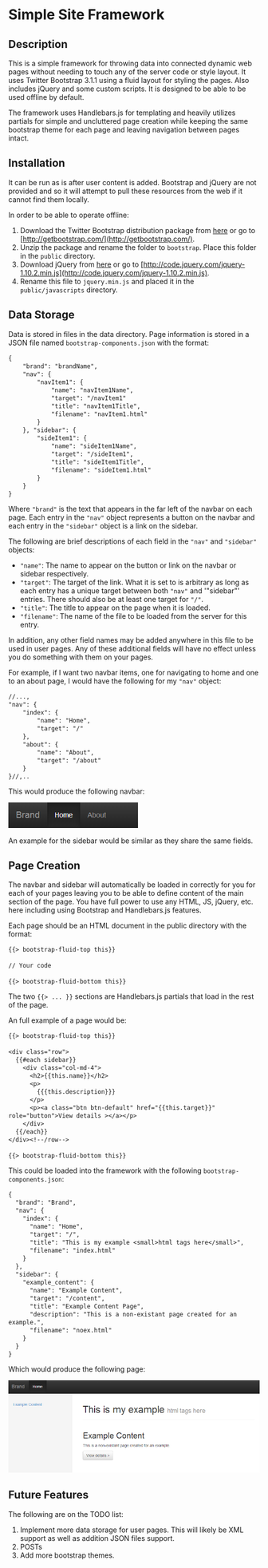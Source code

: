 Simple Site Framework
==================================================

Description
--------------------------------------

This is a simple framework for throwing data into connected dynamic web pages without needing to touch any of the server code or style layout.  It uses Twitter Bootstrap 3.1.1 using a fluid layout for styling the pages.  Also includes jQuery and some custom scripts.  It is designed to be able to be used offline by default.

The framework uses Handlebars.js for templating and heavily utilizes partials for simple and uncluttered page creation while keeping the same bootstrap theme for each page and leaving navigation between pages intact.

Installation
--------------------------------------
It can be run as is after user content is added.  Bootstrap and jQuery are not provided and so it will attempt to pull these resources from the web if it cannot find them locally.  

In order to be able to operate offline:

1. Download the Twitter Bootstrap distribution package from [here](https://github.com/twbs/bootstrap/releases/download/v3.1.1/bootstrap-3.1.1-dist.zip) or go to [http://getbootstrap.com/](http://getbootstrap.com/).
2. Unzip the package and rename the folder to `bootstrap`.  Place this folder in the `public` directory.
3. Download jQuery from [here](//code.jquery.com/jquery-1.10.2.min.js) or go to [http://code.jquery.com/jquery-1.10.2.min.js](http://code.jquery.com/jquery-1.10.2.min.js).
4. Rename this file to `jquery.min.js` and placed it in the `public/javascripts` directory.


Data Storage
--------------------------------------

Data is stored in files in the data directory.  Page information is stored in a JSON file named `bootstrap-components.json` with the format:

	{
		"brand": "brandName",  
		"nav": {
			"navItem1": {
				"name": "navItem1Name", 
				"target": "/navItem1"
				"title": "navItem1Title",
				"filename": "navItem1.html"
			}
		}, "sidebar": {
			"sideItem1": {
				"name": "sideItem1Name",
				"target": "/sideItem1",
				"title": "sideItem1Title",
				"filename": "sideItem1.html"
			}
		}
	}

Where `"brand"` is the text that appears in the far left of the navbar on each page.  Each entry in the `"nav"` object represents a button on the navbar and each entry in the `"sidebar"` object is a link on the sidebar.



The following are brief descriptions of each field in the `"nav"` and `"sidebar"` objects:

- `"name"`: The name to appear on the button or link on the navbar or sidebar respectively.
- `"target"`: The target of the link.  What it is set to is arbitrary as long as each entry has a unique target between both `"nav"` and '"sidebar"' entries.  There should also be at least one target for `"/"`.
- `"title"`: The title to appear on the page when it is loaded.
- `"filename"`: The name of the file to be loaded from the server for this entry.

In addition, any other field names may be added anywhere in this file to be used in user pages.  Any of these additional fields will have no effect unless you do something with them on your pages.

For example, if I want two navbar items, one for navigating to home and one to an about page, I would have the following for my `"nav"` object:

	//...,
	"nav": {
		"index": {
			"name": "Home",
			"target": "/"
		},
		"about": {
			"name": "About",
			"target": "/about"
		}
	}//,..
	
This would produce the following navbar: 

![Alt text](https://github.com/mbogochow/simple-site-framework/blob/master/images/example_navbar.PNG?raw=true)


An example for the sidebar would be similar as they share the same fields.

Page Creation
--------------------------------------

The navbar and sidebar will automatically be loaded in correctly for you for each of your pages leaving you to be able to define content of the main section of the page.  You have full power to use any HTML, JS, jQuery, etc. here including using Bootstrap and Handlebars.js features.

Each page should be an HTML document in the public directory with the format:

	{{> bootstrap-fluid-top this}}
	
	// Your code

	{{> bootstrap-fluid-bottom this}}

The two `{{> ... }}` sections are Handlebars.js partials that load in the rest of the page.

An full example of a page would be:

	{{> bootstrap-fluid-top this}}
	
	<div class="row">
	  {{#each sidebar}}
	    <div class="col-md-4">
	      <h2>{{this.name}}</h2>
	      <p>
	        {{{this.description}}}
	      </p>
	      <p><a class="btn btn-default" href="{{this.target}}" role="button">View details ></a></p>
	    </div>
	  {{/each}}
	</div><!--/row-->

	{{> bootstrap-fluid-bottom this}}

This could be loaded into the framework with the following `bootstrap-components.json`: 

	{
	  "brand": "Brand",
	  "nav": {
	    "index": {
	      "name": "Home", 
	      "target": "/",
	      "title": "This is my example <small>html tags here</small>",
	      "filename": "index.html"
	    }
	  },
	  "sidebar": {
	    "example_content": {
	      "name": "Example Content", 
	      "target": "/content",
	      "title": "Example Content Page",
	      "description": "This is a non-existant page created for an example.",
	      "filename": "noex.html"
	    }
	  }
	}

Which would produce the following page:

![Alt text](https://github.com/mbogochow/simple-site-framework/blob/master/images/example_page.PNG?raw=true)


Future Features
--------------------------------------
The following are on the TODO list:

1. Implement more data storage for user pages.  This will likely be XML support as well as addition JSON files support.
2. POSTs 
3. Add more bootstrap themes.